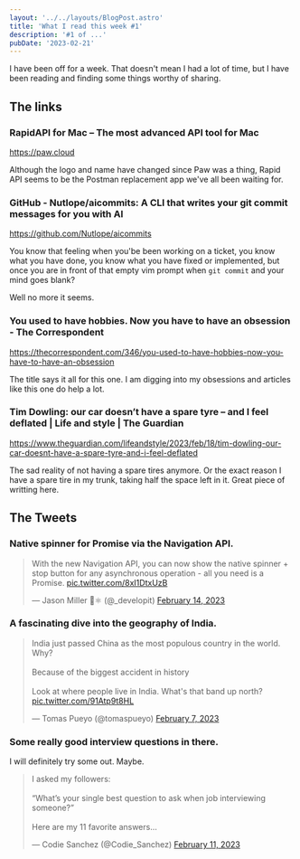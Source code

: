 ```yaml
---
layout: '../../layouts/BlogPost.astro'
title: 'What I read this week #1'
description: '#1 of ...'
pubDate: '2023-02-21'
---
```


I have been off for a week. That doesn't mean I had a lot of time, but I have been reading and finding some things worthy of sharing.

## The links

### RapidAPI for Mac – The most advanced API tool for Mac
https://paw.cloud

Although the logo and name have changed since Paw was a thing, Rapid API seems to be the Postman replacement app we've all been waiting for.

### GitHub - Nutlope/aicommits: A CLI that writes your git commit messages for you with AI
https://github.com/Nutlope/aicommits

You know that feeling when you'be been working on a ticket, you know what you have done, you know what you have fixed or implemented, but once you are in front of that empty vim prompt when `git commit` and your mind goes blank?

Well no more it seems.

### You used to have hobbies. Now you have to have an obsession - The Correspondent
https://thecorrespondent.com/346/you-used-to-have-hobbies-now-you-have-to-have-an-obsession

The title says it all for this one. I am digging into my obsessions and articles like this one do help a lot.

### Tim Dowling: our car doesn’t have a spare tyre – and I feel deflated | Life and style | The Guardian
https://www.theguardian.com/lifeandstyle/2023/feb/18/tim-dowling-our-car-doesnt-have-a-spare-tyre-and-i-feel-deflated

The sad reality of not having a spare tires anymore. Or the exact reason I have a spare tire in my trunk, taking half the space left in it. Great piece of writting here.

## The Tweets
### Native spinner for Promise via the Navigation API.

<blockquote class="twitter-tweet"><p>With the new Navigation API, you can now show the native spinner + stop button for any asynchronous operation - all you need is a Promise. <a href="https://t.co/8xI1DtxUzB">pic.twitter.com/8xI1DtxUzB</a></p>&mdash; Jason Miller 🦊⚛ (@_developit) <a href="https://twitter.com/_developit/status/1625612424576376840">February 14, 2023</a></blockquote>


### A fascinating dive into the geography of India.

<blockquote class="twitter-tweet"><p>India just passed China as the most populous country in the world. Why?<br><br>Because of the biggest accident in history<br><br>Look at where people live in India. What&#39;s that band up north? <a href="https://t.co/91Atp9t8HL">pic.twitter.com/91Atp9t8HL</a></p>&mdash; Tomas Pueyo (@tomaspueyo) <a href="https://twitter.com/tomaspueyo/status/1622753371663867905">February 7, 2023</a></blockquote>


### Some really good interview questions in there. 
I will definitely try some out. Maybe.

<blockquote class="twitter-tweet"><p>I asked my followers:<br><br>“What’s your single best question to ask when job interviewing someone?”<br><br>Here are my 11 favorite answers...</p>&mdash; Codie Sanchez (@Codie_Sanchez) <a href="https://twitter.com/Codie_Sanchez/status/1624416473480396802">February 11, 2023</a></blockquote>
